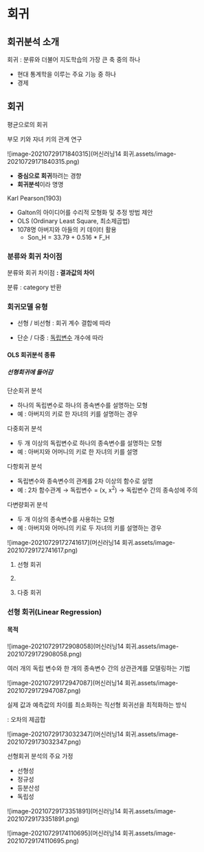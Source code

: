 # 회귀

## 회귀분석 소개

회귀 : 분류와 더불어 지도학습의 가장 큰 축 중의 하나

- 현대 통계학을 이루는 주요 기능 중 하나
- 경제



## 회귀

평균으로의 회귀

부모 키와 자녀 키의 관계 연구

![image-20210729171840315](머신러닝14 회귀.assets/image-20210729171840315.png)

- **중심으로 회귀**하려는 경향
- **회귀분석**이라 명명



Karl Pearson(1903)

- Galton의 아이디어를 수리적 모형화 및 추정 방법 제안
- OLS (Ordinary Least Square, 최소제곱법)
- 1078명 아버지와 아들의 키 데이터 활용
  - Son_H = 33.79 + 0.516 * F_H



### 분류와 회귀 차이점 

분류와 회귀 차이점 **: 결과값의 차이**

분류 : category 반환



### 회귀모델 유형

- 선형 / 비선형 : 회귀 계수 결합에 따라

- 단순 / 다중 : <u>독립변수</u> 개수에 따라



#### OLS 회귀분석 종류 

##### 선형회귀에 들어감

단순회귀 분석

- 하나의 독립변수로 하나의 종속변수를 설명하는 모형
- 예 : 아버지의 키로 한 자녀의 키를 설명하는 경우

다중회귀 분석

- 두 개 이상의 독립변수로 하나의 종속변수를 설명하는 모형
- 예 : 아버지와 어머니의 키로 한 자녀의 키를 설명

다항회귀 분석

- 독립변수와 종속변수의 관계를 2차 이상의 함수로 설명
- 예 : 2차 함수관계 → 독립변수 = (x, x<sup>2</sup>) → 독립변수 간의 종속성에 주의

다변량회귀 분석

- 두 개 이상의 종속변수를 사용하는 모형
- 예 : 아버지와 어머니의 키로 두 자녀의 키를 설명하는 경우

![image-20210729172741617](머신러닝14 회귀.assets/image-20210729172741617.png)

1. 선형 회귀

2. 

3. 다중 회귀



### 선형 회귀(Linear Regression)

#### 목적

![image-20210729172908058](머신러닝14 회귀.assets/image-20210729172908058.png)

여러 개의 독립 변수와 한 개의 종속변수 간의 상관관계를 모델링하는 기법

![image-20210729172947087](머신러닝14 회귀.assets/image-20210729172947087.png)

실제 값과 예측값의 차이를 최소화하는 직선형 회귀선을 최적화하는 방식

: 오차의 제곱합

![image-20210729173032347](머신러닝14 회귀.assets/image-20210729173032347.png)



선형회귀 분석의 주요 가정

- 선형성
- 정규성
- 등분산성
- 독립성

![image-20210729173351891](머신러닝14 회귀.assets/image-20210729173351891.png)

![image-20210729174110695](머신러닝14 회귀.assets/image-20210729174110695.png)